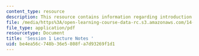 ```yaml
---
content_type: resource
description: This resource contains information regarding introduction.
file: /media/https%3A/open-learning-course-data-rc.s3.amazonaws.com/14-12-economic-applications-of-game-theory-fall-2012/be4ea56c748b36e5808fa7d93269f1d1_MIT14_12F12_chap1_intro.pdf
file_type: application/pdf
resourcetype: Document
title: 'Session 1 Lecture Notes '
uid: be4ea56c-748b-36e5-808f-a7d93269f1d1
---
```

